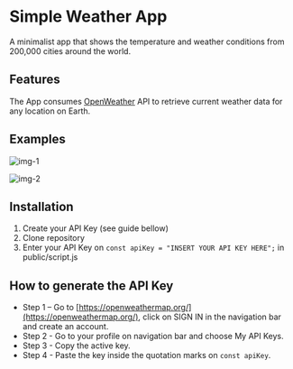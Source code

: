 # Simple Weather App

A minimalist app that shows the temperature and weather conditions from 200,000 cities around the world.

## Features

The App consumes [OpenWeather](https://openweathermap.org/) API to retrieve current weather data for any location on Earth.

## Examples

![img-1](https://user-images.githubusercontent.com/113650703/235217395-8a6364aa-e3ee-43db-8b2f-a2d6bff9a29f.png)

![img-2](https://user-images.githubusercontent.com/113650703/235217412-0690426e-d0a6-4022-87b8-a5e47b8500c9.png)

## Installation

1. Create your API Key (see guide bellow)
2. Clone repository
3. Enter your API Key on `const apiKey = "INSERT YOUR API KEY HERE";` in public/script.js

## How to generate the API Key

- Step 1 – Go to [https://openweathermap.org/](https://openweathermap.org/), click on SIGN IN in the navigation bar and create an account.
- Step 2 - Go to your profile on navigation bar and choose My API Keys.
- Step 3 - Copy the active key.
- Step 4 - Paste the key inside the quotation marks on `const apiKey`.
